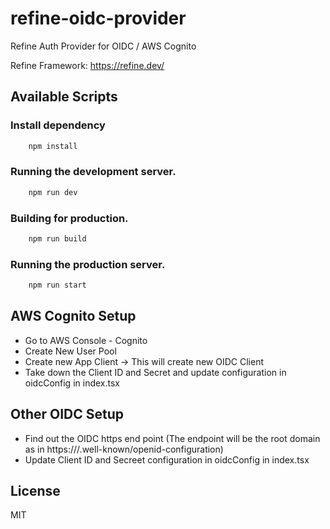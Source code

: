 # refine-oidc-provider
Refine Auth Provider for OIDC / AWS Cognito

Refine Framework: https://refine.dev/  

## Available Scripts

### Install dependency

```bash
    npm install
```

### Running the development server.

```bash
    npm run dev
```

### Building for production.

```bash
    npm run build
```

### Running the production server.

```bash
    npm run start
```

## AWS Cognito Setup 
* Go to AWS Console - Cognito
* Create New User Pool
* Create new App Client -> This will create new OIDC Client
* Take down the Client ID and Secret and update configuration in oidcConfig in index.tsx

## Other OIDC Setup
* Find out the OIDC https end point (The endpoint will be the root domain as in https://<root domain>/.well-known/openid-configuration)
* Update Client ID and Secreet configuration in oidcConfig in index.tsx 
 
  


## License

MIT
